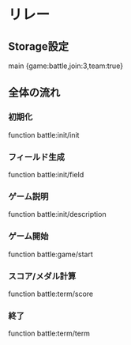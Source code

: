# リレー

## Storage設定
main {game:battle,join:3,team:true}

## 全体の流れ
### 初期化
function battle:init/init
### フィールド生成
function battle:init/field
### ゲーム説明
function battle:init/description
### ゲーム開始
function battle:game/start
### スコア/メダル計算
function battle:term/score
### 終了
function battle:term/term
